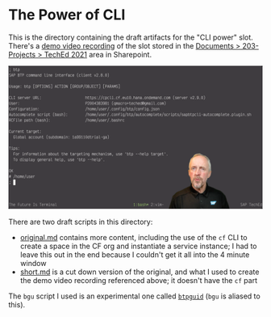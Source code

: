 # The Power of CLI

This is the directory containing the draft artifacts for the "CLI power" slot. There's a [demo video recording](https://sap.sharepoint.com/:v:/r/sites/100499/advocates/Shared%20Documents/203-Projects/TechEd%202021/Keynote%20Videos/dja-cli-power.mp4?csf=1&web=1&e=Xg2A1V) of the slot stored in the [Documents > 203-Projects > TechEd 2021](https://sap.sharepoint.com/:f:/r/sites/100499/advocates/Shared%20Documents/203-Projects/TechEd%202021?csf=1&web=1&e=5CtfZa) area in Sharepoint.

![Demo video recording screenshot](dja-cli-power-screenshot.png)

There are two draft scripts in this directory:

* [original.md](original.md) contains more content, including the use of the `cf` CLI to create a space in the CF org and instantiate a service instance; I had to leave this out in the end because I couldn't get it all into the 4 minute window
* [short.md](short.md) is a cut down version of the original, and what I used to create the demo video recording referenced above; it doesn't have the `cf` part

The `bgu` script I used is an experimental one called [`btpguid`](https://github.com/qmacro/dotfiles/blob/main/scripts/btp/btpguid) (`bgu` is aliased to this).
